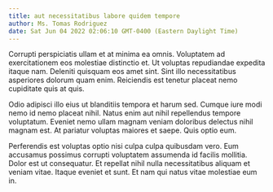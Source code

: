 ```yaml
---
title: aut necessitatibus labore quidem tempore
author: Ms. Tomas Rodriguez
date: Sat Jun 04 2022 02:06:10 GMT-0400 (Eastern Daylight Time)
---
```

Corrupti perspiciatis ullam et at minima ea omnis. Voluptatem ad exercitationem eos molestiae distinctio et. Ut voluptas repudiandae expedita itaque nam. Deleniti quisquam eos amet sint. Sint illo necessitatibus asperiores dolorum quam enim. Reiciendis est tenetur placeat nemo cupiditate quis at quis.

 Odio adipisci illo eius ut blanditiis tempora et harum sed. Cumque iure modi nemo id nemo placeat nihil. Natus enim aut nihil repellendus tempore voluptatum. Eveniet nemo ullam magnam veniam doloribus delectus nihil magnam est. At pariatur voluptas maiores et saepe. Quis optio eum.

 Perferendis est voluptas optio nisi culpa culpa quibusdam vero. Eum accusamus possimus corrupti voluptatem assumenda id facilis mollitia. Dolor est ut consequatur. Et repellat nihil nulla necessitatibus aliquam et veniam vitae. Itaque eveniet et sunt. Et nam qui natus vitae molestiae eum in.